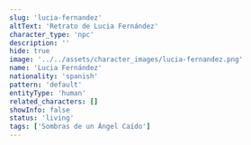 ```yaml
---
slug: 'lucia-fernandez'
altText: 'Retrato de Lucia Fernández'
character_type: 'npc'
description: ''
hide: true
image: '../../assets/character_images/lucia-fernandez.png'
name: 'Lucia Fernández'
nationality: 'spanish'
pattern: 'default'
entityType: 'human'
related_characters: []
showInfo: false
status: 'living'
tags: ['Sombras de un Ángel Caído']
---
```

